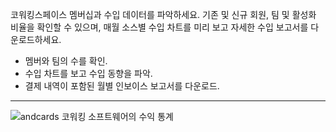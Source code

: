 코워킹스페이스 멤버십과 수입 데이터를 파악하세요. 기존 및 신규 회원, 팀 및 활성화 비율을 확인할 수 있으며, 매월 소스별 수입 차트를 미리 보고 자세한 수입 보고서를 다운로드하세요.

- 멤버와 팀의 수를 확인.
- 수입 차트를 보고 수입 동향을 파악.
- 결제 내역이 포함된 월별 인보이스 보고서를 다운로드.

---

![andcards 코워킹 소프트웨어의 수익 통계](https://d7ccq1i35b0cj.cloudfront.net/andcards-statistics-main-light-en-1920-1200.png)
